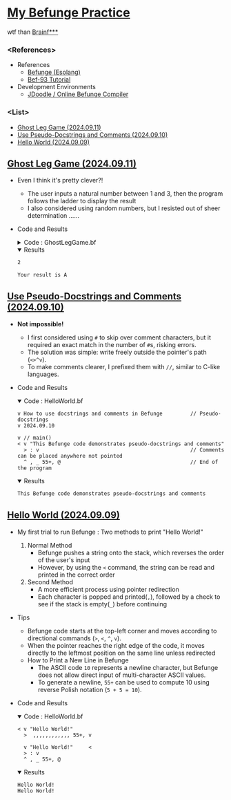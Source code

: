 # [My Befunge Practice](/README.md#befunge)

wtf than [Brainf***](/Brainfuck/README.md)


### **\<References>**

- References
  - [Befunge (Esolang)](https://esolangs.org/wiki/Befunge)
  - [Bef-93 Tutorial](https://bef-93.blogspot.com/)
- Development Environments
  - [JDoodle / Online Befunge Compiler](https://www.jdoodle.com/execute-befunge-online)


### **\<List>**

- [Ghost Leg Game (2024.09.11)](#ghost-leg-game-20240911)
- [Use Pseudo-Docstrings and Comments (2024.09.10)](#use-pseudo-docstrings-and-comments-20240910)
- [Hello World (2024.09.09)](#hello-world-20240909)


## [Ghost Leg Game (2024.09.11)](#list)

- Even I think it's pretty clever?!
  - The user inputs a natural number between 1 and 3, then the program follows the ladder to display the result
  - I also considered using random numbers, but I resisted out of sheer determination ……
- Code and Results
  <details>
    <summary>Code : GhostLegGame.bf</summary>

    ```befunge
    <                   v
    v "Your result is " <           // Display result message
    > : v                           // Get user input (1, 2 or 3)
    ^ , _ & v                                      
    v       <

    > 1-: v                         // Move to the start of the corresponding ladder
        v _ v                                     
    v      <                                     
    v  >       1-: v               // Move down the ladder
    v            v _ v                           
    v            >      v                        
    v         v      <  v                        
    1v        2v        3v          // Ladder entry points
    >v        v<        v<
    v>#>#<>#<#<v        v<          // Ladder paths (move horizontally/vertically)
    >v        v>#>#<>#<#<v
    v>#>#<>#<#<v        v<
    >v        v>#>#<>#<#<v
    v>#>#<>#<#<v        v<
    >v        v>#>#<>#<#<v
    v>#>#<>#<#<v        v<
    v<        v>#>#<>#<#<v
    > "A", @  > "B", @   > "C", @   // Output the result (A, B or C)
    ```
  </details>
  <details open="">
    <summary>Results</summary>

  ```txt
  2
  ```
  ```txt
  Your result is A
  ```
  </details>


## [Use Pseudo-Docstrings and Comments (2024.09.10)](#list)

- **Not impossible!**
  - I first considered using `#` to skip over comment characters, but it required an exact match in the number of `#`s, risking errors.
  - The solution was simple: write freely outside the pointer's path (`<>^v`).
  - To make comments clearer, I prefixed them with `//`, similar to C-like languages.
- Code and Results
  <details open="">
    <summary>Code : HelloWorld.bf</summary>

    ```befunge
    v How to use docstrings and comments in Befunge         // Pseudo-docstrings
    v 2024.09.10

    v // main()
    < v "This Befunge code demonstrates pseudo-docstrings and comments"
      > : v                                                 // Comments can be placed anywhere not pointed
      ^ , _ 55+, @                                          // End of the program
    ```
  </details>
  <details open="">
    <summary>Results</summary>

    ```txt
    This Befunge code demonstrates pseudo-docstrings and comments
    ```
  </details>


## [Hello World (2024.09.09)](#list)

- My first trial to run Befunge : Two methods to print "Hello World!"
  1. Normal Method
      - Befunge pushes a string onto the stack, which reverses the order of the user's input
      - However, by using the `<` command, the string can be read and printed in the correct order
  2. Second Method
      - A more efficient process using pointer redirection
      - Each character is popped and printed(`,`), followed by a check to see if the stack is empty(`_`) before continuing
- Tips
  - Befunge code starts at the top-left corner and moves according to directional commands (`>`, `<`, `^`, `v`).
  - When the pointer reaches the right edge of the code, it moves directly to the leftmost position on the same line unless redirected
  - How to Print a New Line in Befunge
    - The ASCII code `10` represents a newline character, but Befunge does not allow direct input of multi-character ASCII values.
    - To generate a newline, `55+` can be used to compute 10 using reverse Polish notation (`5 + 5 = 10`).
- Code and Results
  <details open="">
    <summary>Code : HelloWorld.bf</summary>

    ```befunge
    < v "Hello World!"
      >  ,,,,,,,,,,,, 55+, v

      v "Hello World!"     <
      > : v
      ^ , _ 55+, @
    ```
  </details>
  <details open="">
    <summary>Results</summary>

    ```txt
    Hello World!
    Hello World!
    ```
  </details>
